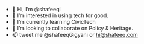 - 👋 Hi, I’m @shafeeqi
- 👀 I’m interested in using tech for good.
- 🌱 I’m currently learning CivicTech
- 💞️ I’m looking to collaborate on Policy & Heritage.
- 📫 tweet me @shafeeqGigyani or hi@shafeeq.com

<!---
shafeeqi/shafeeqi is a ✨ special ✨ repository because its `README.md` (this file) appears on your GitHub profile.
You can click the Preview link to take a look at your changes.
--->
